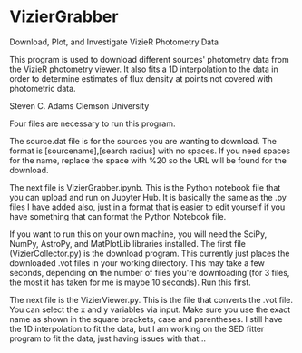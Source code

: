 # VizierGrabber
Download, Plot, and Investigate VizieR Photometry Data

This program is used to download different sources' photometry data 
from the VizieR photometry viewer. It also fits a 1D interpolation 
to the data in order to determine estimates of flux density at points 
not covered with photometric data.

Steven C. Adams
Clemson University

Four files are necessary to run this program. 

The source.dat file is for the sources you are wanting to download. The format is [sourcename],[search radius] with no spaces. If you need spaces for the name, replace the space with %20 so the URL will be found for the download.

The next file is VizierGrabber.ipynb. This is the Python notebook file that you can upload and run on Jupyter Hub. It is basically the same as the .py files I have added also, just in a format that is easier to edit yourself if you have something that can format the Python Notebook file.

If you want to run this on your own machine, you will need the SciPy, NumPy, AstroPy, and MatPlotLib libraries installed. The first file (VizierCollector.py) is the download program. This currently just places the downloaded .vot files in your working directory. This may take a few seconds, depending on the number of files you're downloading (for 3 files, the most it has taken for me is maybe 10 seconds). Run this first.

The next file is the VizierViewer.py. This is the file that converts the .vot file. You can select the x and y variables via input. Make sure you use the exact name as shown in the square brackets, case and parentheses. I still have the 1D interpolation to fit the data, but I am working on the SED fitter program to fit the data, just having issues with that...
